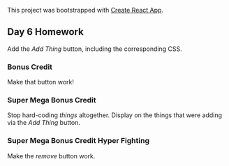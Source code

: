 This project was bootstrapped with [Create React App](https://github.com/facebookincubator/create-react-app).

## Day 6 Homework

Add the _Add Thing_ button, including the corresponding CSS.

### Bonus Credit

Make that button work!

### Super Mega Bonus Credit

Stop hard-coding _things_ altogether. Display on the things that were adding via the _Add Thing_ button.

### Super Mega Bonus Credit Hyper Fighting

Make the _remove_ button work.